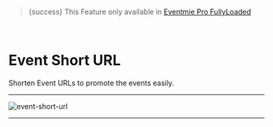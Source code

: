 
>{success} This Feature only available in [Eventmie Pro FullyLoaded](https://classiebit.com/eventmie-pro-fullyloaded)

<br>

# Event Short URL

Shorten Event URLs to promote the events easily.

---

![event-short-url](/images/fullyloaded/event-short-url.png "event-short-url")

---
